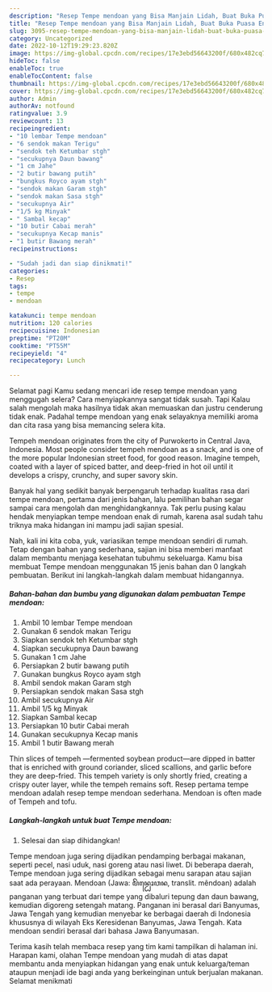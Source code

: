 ```yaml
---
description: "Resep Tempe mendoan yang Bisa Manjain Lidah, Buat Buka Puasa Enak Banget"
title: "Resep Tempe mendoan yang Bisa Manjain Lidah, Buat Buka Puasa Enak Banget"
slug: 3095-resep-tempe-mendoan-yang-bisa-manjain-lidah-buat-buka-puasa-enak-banget
category: Uncategorized
date: 2022-10-12T19:29:23.820Z
image: https://img-global.cpcdn.com/recipes/17e3ebd56643200f/680x482cq70/tempe-mendoan-foto-resep-utama.jpg
hideToc: false
enableToc: true
enableTocContent: false
thumbnail: https://img-global.cpcdn.com/recipes/17e3ebd56643200f/680x482cq70/tempe-mendoan-foto-resep-utama.jpg
cover: https://img-global.cpcdn.com/recipes/17e3ebd56643200f/680x482cq70/tempe-mendoan-foto-resep-utama.jpg
author: Admin
authorAv: notfound
ratingvalue: 3.9
reviewcount: 13
recipeingredient:
- "10 lembar Tempe mendoan"
- "6 sendok makan Terigu"
- "sendok teh Ketumbar stgh"
- "secukupnya Daun bawang"
- "1 cm Jahe"
- "2 butir bawang putih"
- "bungkus Royco ayam stgh"
- "sendok makan Garam stgh"
- "sendok makan Sasa stgh"
- "secukupnya Air"
- "1/5 kg Minyak"
- " Sambal kecap"
- "10 butir Cabai merah"
- "secukupnya Kecap manis"
- "1 butir Bawang merah"
recipeinstructions:

- "Sudah jadi dan siap dinikmati!"
categories:
- Resep
tags:
- tempe
- mendoan

katakunci: tempe mendoan 
nutrition: 120 calories
recipecuisine: Indonesian
preptime: "PT20M"
cooktime: "PT55M"
recipeyield: "4"
recipecategory: Lunch

---
```



Selamat pagi Kamu sedang mencari ide resep tempe mendoan yang menggugah selera? Cara menyiapkannya sangat tidak susah. Tapi Kalau salah mengolah maka hasilnya tidak akan memuaskan dan justru cenderung tidak enak. Padahal tempe mendoan yang enak selayaknya memiliki aroma dan cita rasa yang bisa memancing selera kita.


Tempeh mendoan originates from the city of Purwokerto in Central Java, Indonesia. Most people consider tempeh mendoan as a snack, and is one of the more popular Indonesian street food, for good reason. Imagine tempeh, coated with a layer of spiced batter, and deep-fried in hot oil until it develops a crispy, crunchy, and super savory skin.

Banyak hal yang sedikit banyak berpengaruh terhadap kualitas rasa dari tempe mendoan, pertama dari jenis bahan, lalu pemilihan bahan segar sampai cara mengolah dan menghidangkannya. Tak perlu pusing kalau hendak menyiapkan tempe mendoan enak di rumah, karena asal sudah tahu triknya maka hidangan ini mampu jadi sajian spesial.


Nah, kali ini kita coba, yuk, variasikan tempe mendoan sendiri di rumah. Tetap dengan bahan yang sederhana, sajian ini bisa memberi manfaat dalam membantu menjaga kesehatan tubuhmu sekeluarga. Kamu bisa membuat Tempe mendoan menggunakan 15 jenis bahan dan 0 langkah pembuatan. Berikut ini langkah-langkah dalam membuat hidangannya.

<!--inarticleads1-->

##### Bahan-bahan dan bumbu yang digunakan dalam pembuatan Tempe mendoan:

1. Ambil 10 lembar Tempe mendoan
1. Gunakan 6 sendok makan Terigu
1. Siapkan sendok teh Ketumbar stgh
1. Siapkan secukupnya Daun bawang
1. Gunakan 1 cm Jahe
1. Persiapkan 2 butir bawang putih
1. Gunakan bungkus Royco ayam stgh
1. Ambil sendok makan Garam stgh
1. Persiapkan sendok makan Sasa stgh
1. Ambil secukupnya Air
1. Ambil 1/5 kg Minyak
1. Siapkan  Sambal kecap
1. Persiapkan 10 butir Cabai merah
1. Gunakan secukupnya Kecap manis
1. Ambil 1 butir Bawang merah


Thin slices of tempeh —fermented soybean product—are dipped in batter that is enriched with ground coriander, sliced scallions, and garlic before they are deep-fried. This tempeh variety is only shortly fried, creating a crispy outer layer, while the tempeh remains soft. Resep pertama tempe mendoan adalah resep tempe mendoan sederhana. Mendoan is often made of Tempeh and tofu. 

<!--inarticleads2-->

##### Langkah-langkah untuk buat Tempe mendoan:


1. Selesai dan siap dihidangkan!

Tempe mendoan juga sering dijadikan pendamping berbagai makanan, seperti pecel, nasi uduk, nasi goreng atau nasi liwet. Di beberapa daerah, Tempe mendoan juga sering dijadikan sebagai menu sarapan atau sajian saat ada perayaan. Mendoan (Jawa: ꦩꦼꦤ꧀ꦝꦺꦴꦮꦤ, translit. mêndoan) adalah panganan yang terbuat dari tempe yang dibaluri tepung dan daun bawang, kemudian digoreng setengah matang. Panganan ini berasal dari Banyumas, Jawa Tengah yang kemudian menyebar ke berbagai daerah di Indonesia khususnya di wilayah Eks Keresidenan Banyumas, Jawa Tengah. Kata mendoan sendiri berasal dari bahasa Jawa Banyumasan. 

Terima kasih telah membaca resep yang tim kami tampilkan di halaman ini. Harapan kami, olahan Tempe mendoan yang mudah di atas dapat membantu anda menyiapkan hidangan yang enak untuk keluarga/teman ataupun menjadi ide bagi anda yang berkeinginan untuk berjualan makanan. Selamat menikmati
